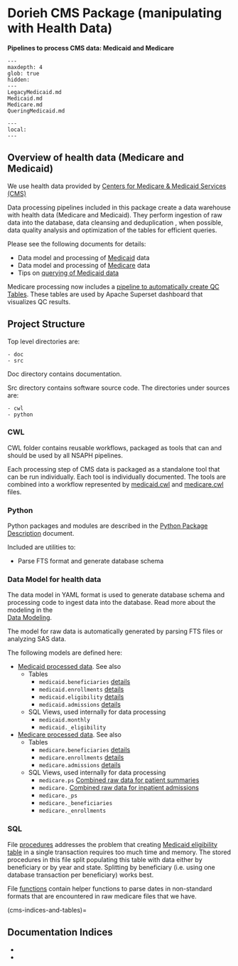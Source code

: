 # Dorieh CMS Package (manipulating with Health Data)

**Pipelines to process CMS data: Medicaid and Medicare**


```{toctree}
---
maxdepth: 4
glob: true
hidden: 
---
LegacyMedicaid.md
Medicaid.md
Medicare.md
QueringMedicaid.md
```

```{contents}
---
local:
---
```


## Overview of health data (Medicare and Medicaid) 
                                     
We use health data provided by 
[Centers for Medicare & Medicaid Services (CMS)](https://www.cms.gov/) 
          
Data processing pipelines included in this package
create a data warehouse with health data (Medicare and Medicaid).
They perform ingestion of raw data into the database, data 
cleansing and deduplication , when possible, data quality analysis
and optimization of the tables for efficient queries.

Please see the following documents for details:

* Data model and processing of [Medicaid](Medicaid.md) data
* Data model and processing of [Medicare](Medicare.md) data
* Tips on [querying of Medicaid data](QueringMedicaid.md)
                                                                 
Medicare processing now includes a 
[pipeline to automatically create QC Tables](Medicare.md#creating-qc-tables).
These tables are used by Apache Superset dashboard that visualizes QC results. 

## Project Structure

Top level directories are:

    - doc
    - src

Doc directory contains documentation.

Src directory contains software source code. The directories under sources are:

    - cwl
    - python

### CWL 

CWL folder contains reusable workflows, packaged as tools 
that can and should be used by
all NSAPH pipelines.

Each processing step of CMS data is packaged as a 
standalone tool that can be run individually. 
Each tool is individually documented.
The tools are combined into a workflow represented by
[medicaid.cwl](pipeline/medicaid)
and 
[medicare.cwl](pipeline/medicare) files.

### Python 
           
Python packages and modules are described in the
[Python Package Description](CMSLibrary.md) document.

Included are utilities to:

* Parse FTS format and generate database schema 

                                 
### Data Model for health data

The data model in YAML format is used to generate database schema and
processing code to ingest data into the database. Read more about
the modeling in the  
[Data Modeling](../../core-platform/doc/Datamodels.md).

The model for raw data is automatically generated by parsing FTS
files or analyzing SAS data.

The following models are defined here:

* [Medicaid processed data](members/medicaid_yaml.md). See also [](Medicaid.md) 
    * Tables
      * `medicaid.beneficiaries` [details](Medicaid.md#beneficiaries)
      * `medicaid.enrollments` [details](Medicaid.md#enrollments)
      * `medicaid.eligibility` [details](Medicaid.md#eligibility)
      * `medicaid.admissions` [details](Medicaid.md#inpatient-admissions)
    * SQL Views, used internally for data processing
      * `medicaid.monthly`
      * `medicaid._eligibility`
* [Medicare processed data](members/medicare_yaml.md). See also [](Medicare.md)
    * Tables
      * `medicare.beneficiaries` [details](Medicare.md#creating-beneficiaries-table)
      * `medicare.enrollments` [details](Medicare.md#creating-enrollments-table)
      * `medicare.admissions` [details](Medicare.md#creating-inpatient-admissions-table)
    * SQL Views, used internally for data processing
      * `medicare.ps` [Combined raw data for patient summaries](Medicare.md#creating-federated-patient-summary)
      * `medicare.`   [Combined raw data for inpatient admissions](Medicare.md#creating-federated-admissions-view) 
      * `medicare._ps`
      * `medicare._beneficiaries`
      * `medicare._enrollments`

### SQL

File [procedures](members/procedures.md) 
addresses the problem that creating 
[Medicaid eligibility table](Medicaid.md#eligibility)
in a single transaction requires too much time and memory.
The stored procedures in this file split populating this table
with data either by beneficiary or by year and state. Splitting by beneficiary
(i.e. using one database transaction per beneficiary) works best.

File [functions](members/functions.md) contain helper functions
to parse dates in non-standard formats that are encountered in 
raw medicare files that we have.

(cms-indices-and-tables)=
## Documentation Indices 

* [](genindex)
* [](modindex)
